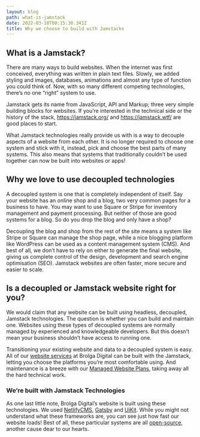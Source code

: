 ```yaml
---
layout: blog
path: what-is-jamstack
date: 2022-03-18T00:15:30.341Z
title: Why we choose to build with Jamstacks
---
```

## What is a Jamstack?

There are many ways to build websites. When the internet was first conceived, everything was written in plain text files. Slowly, we added styling and images, databases, animations and almost any type of function you could think of. Now, with so many different competing technologies, there’s no one “right” system to use.

Jamstack gets its name from JavaScript, API and Markup; three very simple building blocks for websites. If you’re interested in the technical side or the history of the stack, [](https://jamstack.org/)<https://jamstack.org/> and [](https://jamstack.wtf/)<https://jamstack.wtf/> are good places to start.

What Jamstack technologies really provide us with is a way to decouple aspects of a website from each other. It is no longer required to choose one system and stick with it, instead, pick and choose the best parts of many systems. This also means that systems that traditionally couldn’t be used together can now be built into websites or apps!

## Why we love to use decoupled technologies

A decoupled system is one that is completely independent of itself. Say your website has an online shop and a blog, two very common pages for a business to have. You may want to use Square or Stripe for inventory management and payment processing. But neither of those are good systems for a blog. So do you drop the blog and only have a shop?

Decoupling the blog and shop from the rest of the site means a system like Stripe or Square can manage the shop page, while a nice blogging platform like WordPress can be used as a content management system (CMS). And best of all, we don’t have to rely on either to generate the final website, giving us complete control of the design, development and search engine optimisation (SEO). Jamstack websites are often faster, more secure and easier to scale.

## Is a decoupled or Jamstack website right for you?

We would claim that any website can be built using headless, decoupled, Jamstack technologies. The question is whether you can build and maintain one. Websites using these types of decoupled systems are normally managed by experienced and knowledgeable developers. But this doesn’t mean your business shouldn’t have access to running one.

Transitioning your existing website and data to a decoupled system is easy. All of our [website services](https://brolgadigital.com.au/services/websites) at Brolga Digital can be built with the Jamstack, letting you choose the platforms you’re most comfortable using. And maintenance is a breeze with our [Managed Website Plans](https://brolgadigital.com.au/packages/managed-websites), taking away all the hard technical work.

### We’re built with Jamstack Technologies

As one last little note, Brolga Digital’s website is built using these technologies. We used [NetlifyCMS](https://www.netlifycms.org/), [Gatsby](https://www.gatsbyjs.com/) and [UiKit](https://getuikit.com/). While you might not understand what these frameworks are, you can see just how fast our website loads! Best of all, these particular systems are all [open-source](https://opensource.com/resources/what-open-source), another cause dear to our hearts.